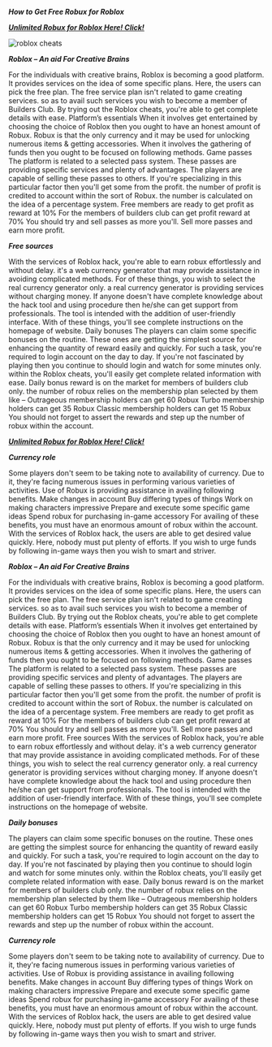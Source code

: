 ***How to Get Free Robux for Roblox***

[***Unlimited Robux for Roblox Here! Click!***](https://barlog.org/r)

![roblox cheats](https://user-images.githubusercontent.com/99028547/152546317-2c7903d9-c1c3-4049-996c-98b890e530dc.png)


***Roblox – An aid For Creative Brains***

For the individuals with creative brains, Roblox is becoming a good platform. It provides services on the idea of some specific plans. Here, the users can pick the free plan. The free service plan isn't related to game creating services. so as to avail such services you wish to become a member of Builders Club. By trying out the Roblox cheats, you're able to get complete details with ease.
Platform’s essentials
When it involves get entertained by choosing the choice of Roblox then you ought to have an honest amount of Robux. Robux is that the only currency and it may be used for unlocking numerous items & getting accessories. When it involves the gathering of funds then you ought to be focused on following methods.
Game passes
The platform is related to a selected pass system. These passes are providing specific services and plenty of advantages. The players are capable of selling these passes to others. If you're specializing in this particular factor then you'll get some from the profit. the number of profit is credited to account within the sort of Robux. the number is calculated on the idea of a percentage system.
Free members are ready to get profit as reward at 10%
For the members of builders club can get profit reward at 70%
You should try and sell passes as more you'll. Sell more passes and earn more profit.

***Free sources***

With the services of Roblox hack, you're able to earn robux effortlessly and without delay. it's a web currency generator that may provide assistance in avoiding complicated methods. For of these things, you wish to select the real currency generator only. a real currency generator is providing services without charging money.
If anyone doesn't have complete knowledge about the hack tool and using procedure then he/she can get support from professionals. The tool is intended with the addition of user-friendly interface. With of these things, you'll see complete instructions on the homepage of website.
Daily bonuses
The players can claim some specific bonuses on the routine. These ones are getting the simplest source for enhancing the quantity of reward easily and quickly. For such a task, you're required to login account on the day to day. If you're not fascinated by playing then you continue to should login and watch for some minutes only. within the Roblox cheats, you'll easily get complete related information with ease.
Daily bonus reward is on the market for members of builders club only. the number of robux relies on the membership plan selected by them like –
Outrageous membership holders can get 60 Robux
Turbo membership holders can get 35 Robux
Classic membership holders can get 15 Robux
You should not forget to assert the rewards and step up the number of robux within the account.

[***Unlimited Robux for Roblox Here! Click!***](https://barlog.org/r)

***Currency role***

Some players don't seem to be taking note to availability of currency. Due to it, they're facing numerous issues in performing various varieties of activities. Use of Robux is providing assistance in availing following benefits.
Make changes in account
Buy differing types of things
Work on making characters impressive
Prepare and execute some specific game ideas
Spend robux for purchasing in-game accessory
For availing of these benefits, you must have an enormous amount of robux within the account. With the services of Roblox hack, the users are able to get desired value quickly. Here, nobody must put plenty of efforts. If you wish to urge funds by following in-game ways then you wish to smart and striver.

***Roblox – An aid For Creative Brains***

For the individuals with creative brains, Roblox is becoming a good platform. It provides services on the idea of some specific plans. Here, the users can pick the free plan. The free service plan isn't related to game creating services. so as to avail such services you wish to become a member of Builders Club. By trying out the Roblox cheats, you're able to get complete details with ease.
Platform’s essentials
When it involves get entertained by choosing the choice of Roblox then you ought to have an honest amount of Robux. Robux is that the only currency and it may be used for unlocking numerous items & getting accessories. When it involves the gathering of funds then you ought to be focused on following methods.
Game passes
The platform is related to a selected pass system. These passes are providing specific services and plenty of advantages. The players are capable of selling these passes to others. If you're specializing in this particular factor then you'll get some from the profit. the number of profit is credited to account within the sort of Robux. the number is calculated on the idea of a percentage system.
Free members are ready to get profit as reward at 10%
For the members of builders club can get profit reward at 70%
You should try and sell passes as more you'll. Sell more passes and earn more profit.
Free sources
With the services of Roblox hack, you're able to earn robux effortlessly and without delay. it's a web currency generator that may provide assistance in avoiding complicated methods. For of these things, you wish to select the real currency generator only. a real currency generator is providing services without charging money.
If anyone doesn't have complete knowledge about the hack tool and using procedure then he/she can get support from professionals. The tool is intended with the addition of user-friendly interface. With of these things, you'll see complete instructions on the homepage of website.

***Daily bonuses***

The players can claim some specific bonuses on the routine. These ones are getting the simplest source for enhancing the quantity of reward easily and quickly. For such a task, you're required to login account on the day to day. If you're not fascinated by playing then you continue to should login and watch for some minutes only. within the Roblox cheats, you'll easily get complete related information with ease.
Daily bonus reward is on the market for members of builders club only. the number of robux relies on the membership plan selected by them like –
Outrageous membership holders can get 60 Robux
Turbo membership holders can get 35 Robux
Classic membership holders can get 15 Robux
You should not forget to assert the rewards and step up the number of robux within the account.

***Currency role***

Some players don't seem to be taking note to availability of currency. Due to it, they're facing numerous issues in performing various varieties of activities. Use of Robux is providing assistance in availing following benefits.
Make changes in account
Buy differing types of things
Work on making characters impressive
Prepare and execute some specific game ideas
Spend robux for purchasing in-game accessory
For availing of these benefits, you must have an enormous amount of robux within the account. With the services of Roblox hack, the users are able to get desired value quickly. Here, nobody must put plenty of efforts. If you wish to urge funds by following in-game ways then you wish to smart and striver.
